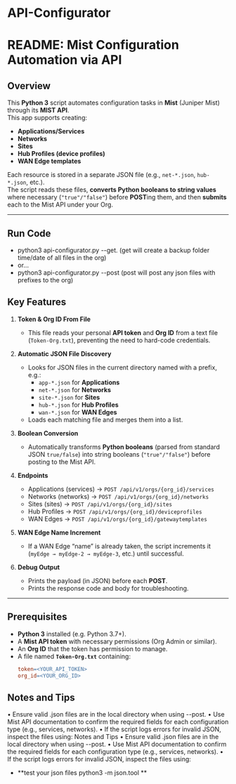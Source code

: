 # API-Configurator
# README: Mist Configuration Automation via API

## Overview

This **Python 3** script automates configuration tasks in **Mist** (Juniper Mist) through its **MIST API**.  
This app supports creating:

- **Applications/Services**  
- **Networks**  
- **Sites**  
- **Hub Profiles (device profiles)**  
- **WAN Edge templates**

Each resource is stored in a separate JSON file (e.g., `net-*.json`, `hub-*.json`, etc.).  
The script reads these files, **converts Python booleans to string values** where necessary (`"true"/"false"`) before **POST**ing them, and then **submits** each to the Mist API under your Org.

---
## Run Code
- python3 api-configurator.py --get. (get will create a backup folder time/date of all files in the org)
- or...
- python3 api-configurator.py --post (post will post any json files with prefixes to the org)

## Key Features

1. **Token & Org ID From File**  
   - This file reads your personal **API token** and **Org ID** from a text file (`Token-Org.txt`), preventing the need to hard-code credentials.

2. **Automatic JSON File Discovery**  
   - Looks for JSON files in the current directory named with a prefix, e.g.:
     - `app-*.json` for **Applications**  
     - `net-*.json` for **Networks**  
     - `site-*.json` for **Sites**  
     - `hub-*.json` for **Hub Profiles**  
     - `wan-*.json` for **WAN Edges**  
   - Loads each matching file and merges them into a list.

3. **Boolean Conversion**  
   - Automatically transforms **Python booleans** (parsed from standard JSON `true/false`) into string booleans (`"true"/"false"`) before posting to the Mist API.

4. **Endpoints**  
   - Applications (services) → `POST /api/v1/orgs/{org_id}/services`  
   - Networks (networks) → `POST /api/v1/orgs/{org_id}/networks`  
   - Sites (sites) → `POST /api/v1/orgs/{org_id}/sites`  
   - Hub Profiles → `POST /api/v1/orgs/{org_id}/deviceprofiles`  
   - WAN Edges → `POST /api/v1/orgs/{org_id}/gatewaytemplates`

5. **WAN Edge Name Increment**  
   - If a WAN Edge “name” is already taken, the script increments it (`myEdge → myEdge-2 → myEdge-3`, etc.) until successful.

6. **Debug Output**  
   - Prints the payload (in JSON) before each **POST**.  
   - Prints the response code and body for troubleshooting.

---

## Prerequisites

- **Python 3** installed (e.g. Python 3.7+).
- A **Mist API token** with necessary permissions (Org Admin or similar).
- An **Org ID** that the token has permission to manage.
- A file named **`Token-Org.txt`** containing:
  ```makefile
  token=<YOUR_API_TOKEN>
  org_id=<YOUR_ORG_ID>

 ## Notes and Tips
•	Ensure valid .json files are in the local directory when using --post.
•	Use Mist API documentation to confirm the required fields for each configuration type (e.g., services, networks).
•	If the script logs errors for invalid JSON, inspect the files using:
Notes and Tips
•	Ensure valid .json files are in the local directory when using --post.
•	Use Mist API documentation to confirm the required fields for each configuration type (e.g., services, networks).
•	If the script logs errors for invalid JSON, inspect the files using:
- **test your json files python3 -m json.tool <file> **



